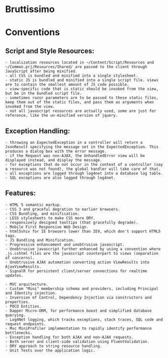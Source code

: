 Bruttissimo
===========


Conventions
===========


Script and Style Resources:
---------------------------

	- localization resources located in ~/Content/Script/Resources and ~/Common.prj/Resources/Shared/ are passed to the client through JavaScript after being minified.
	- all CSS is bundled and minified into a single stylesheet.
	- static JS is bundled and minified into a single script file. views are to contain the smallest amount of JS code possible.
	- view-specific code that is static should be invoked from the view, but be in the bundled script file.
	- sometimes razor parameters are to be passed to these static files, keep them out of the static files, and pass them as arguments when invoked from the view.
	- not all javascript resources are actually used, some are just for reference, like the un-minified version of jquery.


Exception Handling:
-------------------

	- throwing an ExpectedException in a controller will return a JsonResult specifying the message set in the ExpectedException. This produces a dialog box with the error message.
	- if the Request was non-AJAX, the UnhandledError view will be displayed instead, and display the message.
	- for exceptions that do not occur in the context of a controller (say a resource was not found), the global handler will take care of that.
	- all exceptions are logged through log4net into a database log table.
	- SQL exceptions are also logged through log4net.


Features:
---------

	- HTML 5 semantic markup.
	- CSS 3 and graceful degration to earlier browsers.
	- CSS Bundling, and minification.
	- LESS stylesheets to make CSS more DRY.
	- responsively designed tooltips (that gracefully degrade).
	- Mobile First Responsive Web Design.
	- html5shiv for IE browsers lower than IE9, which don't support HTML5 tags.
	- JS Bundling and Minification.
	- Progressive enhancement and unobtrusive javascript.
	- Unobtrusive javascript further enhanced by using a convention where .js.cshtml files are the javascript counterpart to views (separation of concerns).
	- Unobtrusive AJAX automation converting action ViewResults into AjaxViewResults.
	- SignalR for persistent client/server connections for realtime updates.

	- MVC arquitecture.
	- Custom "Mini" membership schema and providers, including Principal and Identity injection.
	- Inversion of Control, Dependency Injection via constructors and properties.
	- POCO Entities.
	- Dapper Micro-ORM, for performance boost and simplified database querying.
	- Log4Net logging, which tracks exceptions, stack traces, SQL code and request endpoints.
	- Mvc MiniProfiler implementation to rapidly identify performance bottlenecks.
	- Exception handling for both AJAX and non-AJAX requests.
	- Both server and client-side validation using FluentValidation.
	- DRY approach to string resource handling.
	- Unit Tests over the application logic.